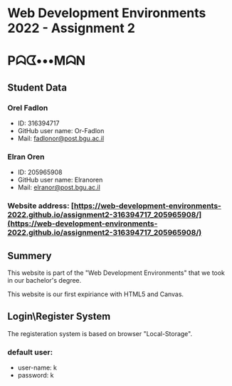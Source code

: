 # Web Development Environments 2022 - Assignment 2

# Pᗣᗧ•••MᗣN

## Student Data

### Orel Fadlon

- ID: 316394717
- GitHub user name: Or-Fadlon
- Mail: fadlonor@post.bgu.ac.il

### Elran Oren

- ID: 205965908
- GitHub user name: Elranoren
- Mail: elranor@post.bgu.ac.il

### Website address: [https://web-development-environments-2022.github.io/assignment2-316394717_205965908/](https://web-development-environments-2022.github.io/assignment2-316394717_205965908/)

## Summery

This website is part of the "Web Development Environments" that we took in our bachelor's degree.

This website is our first expiriance with HTML5 and Canvas.

## Login\Register System

The registeration system is based on browser "Local-Storage".

### default user:

- user-name: k
- password: k
